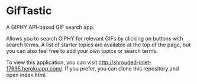 # GifTastic
A GIPHY API-based GIF search app.

Allows you to search GIPHY for relevant GIFs by clicking on buttons with search terms. A list of starter topics are available at the top of the page, but you can also feel free to add your own topics or search terms.

To view this application, you can visit http://shrouded-inlet-17695.herokuapp.com/. If you prefer, you can clone this repository and open index.html.
